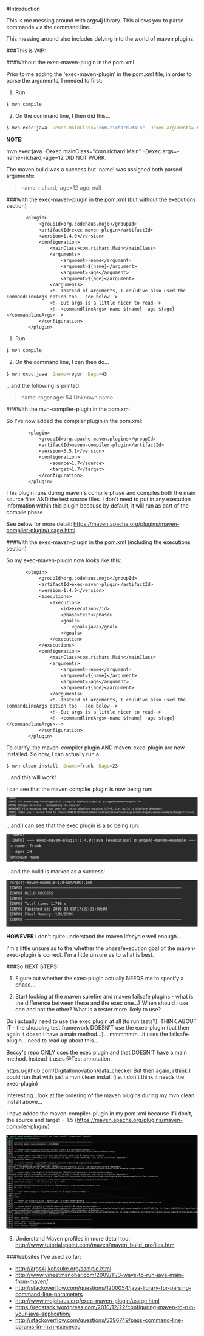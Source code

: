 #Introduction

This is me messing around with args4j library. This allows you to parse commands via the command line.

This messing around also includes delving into the world of maven plugins.

###This is WIP:

###Without the exec-maven-plugin in the pom.xml

Prior to me adding the 'exec-maven-plugin' in the pom.xml file, in order to parse the arguments, I needed to first:

1) Run: 

```sh
$ mvn compile
```

2) On the command line, I then did this...

```sh
$ mvn exec:java -Dexec.mainClass="com.richard.Main" -Dexec.arguments=-name=richard,-age=12
```

**NOTE:**

mvn exec:java -Dexec.mainClass="com.richard.Main" -Dexec.args=-name=richard,-age=12 DID NOT WORK. 

The maven build was a success but 'name' was assigned both parsed arguments:

> name: richard,-age=12
> age: null

###With the exec-maven-plugin in the pom.xml (but without the executions section)

           <plugin>
                <groupId>org.codehaus.mojo</groupId>
                <artifactId>exec-maven-plugin</artifactId>
                <version>1.4.0</version>
                <configuration>
                    <mainClass>com.richard.Main</mainClass>
                    <arguments>
                        <argument>-name</argument>
                        <argument>${name}</argument>
                        <argument>-age</argument>
                        <argument>${age}</argument>
                    </arguments>
                    <!--Instead of arguments, I could've also used the commandLineArgs option too - see below-->
                    <!--But args is a little nicer to read-->
                    <!--<commandlineArgs>-name ${name} -age ${age}</commandlineArgs>-->
                </configuration>
            </plugin>
            
1) Run:

```sh
$ mvn compile
```

2) On the command line, I can then do...

```sh
$ mvn exec:java -Dname=roger -Dage=43
```

...and the following is printed

> name: roger
> age: 54
> Unknown name


###With the mvn-compiler-plugin in the pom.xml

So I've now added the compiler plugin in the pom.xml:

            <plugin>
                <groupId>org.apache.maven.plugins</groupId>
                <artifactId>maven-compiler-plugin</artifactId>
                <version>3.5.1</version>
                <configuration>
                    <source>1.7</source>
                    <target>1.7</target>
                </configuration>
            </plugin>
           
This plugin runs during maven's compile phase and compiles both the main source files AND the test source files.
I don't need to put in any execution information within this plugin because by default, it will run as part of the compile phase 

See below for more detail:
https://maven.apache.org/plugins/maven-compiler-plugin/usage.html


###With the exec-maven-plugin in the pom.xml (including the executions section)

So my exec-maven-plugin now looks like this:

           <plugin>
                <groupId>org.codehaus.mojo</groupId>
                <artifactId>exec-maven-plugin</artifactId>
                <version>1.4.0</version>
                <executions>
                    <execution>
                        <id>execution</id>
                        <phase>test</phase>
                        <goals>
                            <goal>java</goal>
                        </goals>
                    </execution>
                </executions>
                <configuration>
                    <mainClass>com.richard.Main</mainClass>
                    <arguments>
                        <argument>-name</argument>
                        <argument>${name}</argument>
                        <argument>-age</argument>
                        <argument>${age}</argument>
                    </arguments>
                    <!--Instead of arguments, I could've also used the commandLineArgs option too - see below-->
                    <!--But args is a little nicer to read-->
                    <!--<commandlineArgs>-name ${name} -age ${age}</commandlineArgs>-->
                </configuration>
            </plugin>

To clarify, the maven-compiler plugin AND maven-exec-plugin are now installed. So now, I can actually run a:

```sh
$ mvn clean install -Dname=frank -Dage=23
```

...and this will work! 

I can see that the maven compiler plugin is now being run:

![Maven compiler plugin running Snippet](readme_images/maven_compiler_plugin.png)

...and I can see that the exec plugin is also being run:

![Maven exec plugin running Snippet](readme_images/maven_exec_plugin.png)

...and the build is marked as a success!

![Build success Snippet](readme_images/success.png)


**HOWEVER** I don't quite understand the maven lifecycle well enough...

I'm a little unsure as to the whether the phase/execution goal of the maven-exec-plugin is correct. I'm a little unsure
as to what is best. 

###So NEXT STEPS:
 
1) Figure out whether the exec-plugin actually NEEDS me to specify a phase...

2) Start looking at the maven surefire and maven failsafe plugins - what is the difference between these and the exec one...?
When should i use one and not the other? What is a tester more likely to use?

Do i actually need to use the exec plugin at all (to run tests?). THINK ABOUT IT - the shopping test framework DOESN'T
use the exec-plugin (but then again it doesn't have a main method...)....mmmmmm...it uses the failsafe-plugin...
need to read up about this...

Beccy's repo ONLY uses the exec plugin and that DOESN'T have a main method. Instead it uses @Test annotation:

https://github.com/DigitalInnovation/data_checker
But then again, i think I could run that with just a mvn clean install (i.e. i don't think it needs the exec-plugin)

Interesting...look at the ordering of the maven plugins during my mvn clean install above...

I have added the maven-compiler-plugin in my pom.xml because if i don't, the source and target = 1.5
(https://maven.apache.org/plugins/maven-compiler-plugin/)

![Maven default plugin lifecycle Snippet](readme_images/maven_default_plugin_lifecycle.png)

3) Understand Maven profiles in more detail too:
http://www.tutorialspoint.com/maven/maven_build_profiles.htm


###Websites I've used so far:

- http://args4j.kohsuke.org/sample.html
- http://www.vineetmanohar.com/2009/11/3-ways-to-run-java-main-from-maven/
- http://stackoverflow.com/questions/1200054/java-library-for-parsing-command-line-parameters
- http://www.mojohaus.org/exec-maven-plugin/usage.html
- https://redstack.wordpress.com/2010/12/22/configuring-maven-to-run-your-java-application/
- http://stackoverflow.com/questions/5396749/pass-command-line-params-in-mvn-execexec